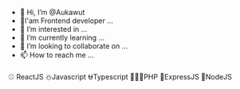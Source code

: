 - 👋 Hi, I’m @Aukawut
- 🌿I'am Frontend developer ...
- 👀 I’m interested in ...
- 🌱 I’m currently learning ...
- 💞️ I’m looking to collaborate on ...
- 📫 How to reach me ...

⚾ ReactJS ⛄Javascript  ⛎Typescript 👨🏻‍💻PHP 
🍉ExpressJS  🍓NodeJS  
<!---
Aukawut/Aukawut is a ✨ special ✨ repository because its `README.md` (this file) appears on your GitHub profile.
You can click the Preview link to take a look at your changes.
--->
